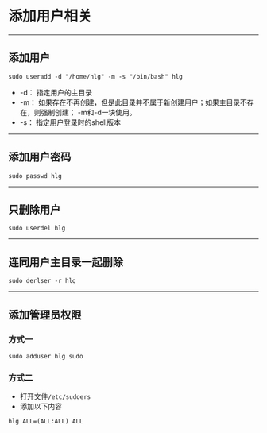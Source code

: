 # 添加用户相关

---

## 添加用户

```shell
sudo useradd -d "/home/hlg" -m -s "/bin/bash" hlg
```

- -d： 指定用户的主目录
- -m： 如果存在不再创建，但是此目录并不属于新创建用户；如果主目录不存在，则强制创建； -m和-d一块使用。
- -s： 指定用户登录时的shell版本

---

## 添加用户密码

```shell
sudo passwd hlg
```

---

## 只删除用户

```shell
sudo userdel hlg
```

---

## 连同用户主目录一起删除

```shell
sudo derlser -r hlg
```

---

## 添加管理员权限

### 方式一

```shell
sudo adduser hlg sudo
```

### 方式二

- 打开文件`/etc/sudoers`
- 添加以下内容

```shell
hlg ALL=(ALL:ALL) ALL
```
